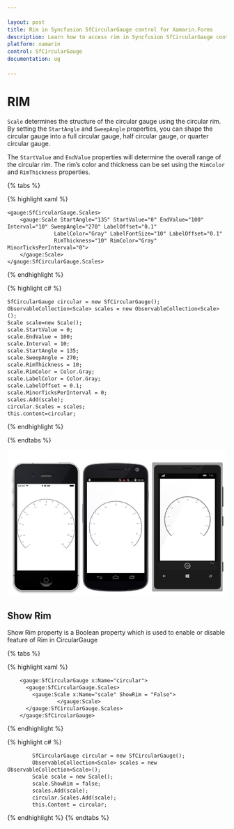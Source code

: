 ```yaml
---

layout: post
title: Rim in Syncfusion SfCircularGauge control for Xamarin.Forms
description: Learn how to access rim in Syncfusion SfCircularGauge control for Xamarin.Forms Platform
platform: xamarin
control: SfCircularGauge
documentation: ug

---
```


# RIM

`Scale` determines the structure of the circular gauge using the circular rim. By setting the `StartAngle` and `SweepAngle` properties, you can shape the circular gauge into a full circular gauge, half circular gauge, or quarter circular gauge.

The `StartValue` and `EndValue` properties will determine the overall range of the circular rim. The rim’s color and thickness can be set using the `RimColor` and `RimThickness` properties.

{% tabs %}

{% highlight xaml %}

    <gauge:SfCircularGauge.Scales>
        <gauge:Scale StartAngle="135" StartValue="0" EndValue="100" Interval="10" SweepAngle="270" LabelOffset="0.1" 
                   LabelColor="Gray" LabelFontSize="10" LabelOffset="0.1"
                   RimThickness="10" RimColor="Gray" MinorTicksPerInterval="0">
        </gauge:Scale>
    </gauge:SfCircularGauge.Scales>

{% endhighlight %}

{% highlight c# %}

    SfCircularGauge circular = new SfCircularGauge();
    ObservableCollection<Scale> scales = new ObservableCollection<Scale>();
    Scale scale=new Scale();
    scale.StartValue = 0;
    scale.EndValue = 100;
    scale.Interval = 10;
    scale.StartAngle = 135;
    scale.SweepAngle = 270;
    scale.RimThickness = 10;
    scale.RimColor = Color.Gray;
    scale.LabelColor = Color.Gray;
    scale.LabelOffset = 0.1;
    scale.MinorTicksPerInterval = 0;
    scales.Add(scale);
    circular.Scales = scales;
    this.content=circular;

{% endhighlight %}

{% endtabs %}

![](rim_images/rim.png)

## Show Rim

Show Rim property is a Boolean property which is used to enable or disable feature of Rim in CircularGauge

{% tabs %}

{% highlight xaml %}

        <gauge:SfCircularGauge x:Name="circular">
          <gauge:SfCircularGauge.Scales>
	  	    <gauge:Scale x:Name="scale" ShowRim = "False">
                    </gauge:Scale>
	      </gauge:SfCircularGauge.Scales>			
	    </gauge:SfCircularGauge>	 

{% endhighlight %}

{% highlight c# %}

            SfCircularGauge circular = new SfCircularGauge();       
            ObservableCollection<Scale> scales = new ObservableCollection<Scale>();
            Scale scale = new Scale();                
            scale.ShowRim = false;
            scales.Add(scale);
            circular.Scales.Add(scale);
            this.Content = circular;
   
    
{% endhighlight %}
{% endtabs %}

